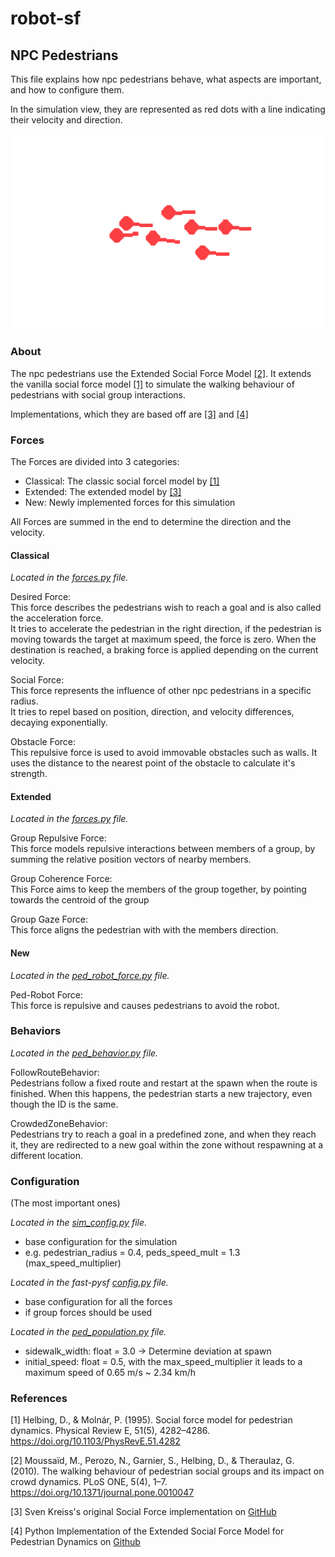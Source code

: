 # robot-sf

## NPC Pedestrians

This file explains how npc pedestrians behave, what aspects are important, and how to configure them.

In the simulation view, they are represented as red dots with a line indicating their velocity and direction.

![npc pedestrians](assets/npc_pedestrians.png)

### About

The npc pedestrians use the Extended Social Force Model [[2]](#2).
It extends the vanilla social force model [[1]](#1) to simulate the walking behaviour
of pedestrians with social group interactions.

Implementations, which they are based off are [[3]](#3) and [[4]](#4)

### Forces

The Forces are divided into 3 categories:

- Classical: The classic social forcel model by [[1]](#1)
- Extended: The extended model by [[3]](#3)
- New: Newly implemented forces for this simulation

All Forces are summed in the end to determine the direction and the velocity.

#### Classical

*Located in the [forces.py](../fast-pysf/pysocialforce/forces.py) file.*

Desired Force:  
This force describes the pedestrians wish to reach a goal and is also called the acceleration force.  
It tries to accelerate the pedestrian in the right direction, if the pedestrian is moving towards the target at maximum speed, the force is zero.
When the destination is reached, a braking force is applied depending on the current velocity.

Social Force:  
This force represents the influence of other npc pedestrians in a specific radius.  
It tries to repel based on position, direction, and velocity differences, decaying exponentially.

Obstacle Force:  
This repulsive force is used to avoid immovable obstacles such as walls.
It uses the distance to the nearest point of the obstacle to calculate it's strength.

#### Extended

*Located in the [forces.py](../fast-pysf/pysocialforce/forces.py) file.*

Group Repulsive Force:  
This force models repulsive interactions between members of a group, by summing the relative position vectors of nearby members.


Group Coherence Force:  
This Force aims to keep the members of the group together, by pointing towards the centroid of the group

Group Gaze Force:  
This force aligns the pedestrian with with the members direction.

#### New

*Located in the [ped_robot_force.py](../robot_sf/ped_npc/ped_robot_force.py) file.*

Ped-Robot Force:  
This force is repulsive and causes pedestrians to avoid the robot.


### Behaviors

*Located in the [ped_behavior.py](../robot_sf/ped_npc/ped_behavior.py) file.*

FollowRouteBehavior:  
Pedestrians follow a fixed route and restart at the spawn when the route is finished. 
When this happens, the pedestrian starts a new trajectory, even though the ID is the same.

CrowdedZoneBehavior:  
Pedestrians try to reach a goal in a predefined zone, and when they reach it, they are redirected to a new goal within the zone without respawning at a different location.

### Configuration

(The most important ones)

*Located in the [sim_config.py](../robot_sf/sim/sim_config.py) file.*

- base configuration for the simulation
- e.g. pedestrian_radius = 0.4, peds_speed_mult = 1.3 (max_speed_multiplier)

*Located in the fast-pysf [config.py](../fast-pysf/pysocialforce/config.py) file.*

- base configuration for all the forces
- if group forces should be used

*Located in the [ped_population.py](../robot_sf/ped_npc/ped_population.py) file.*

- sidewalk_width: float = 3.0 -> Determine deviation at spawn
- initial_speed: float = 0.5, with the max_speed_multiplier it leads to a maximum speed of 0.65 m/s ~ 2.34 km/h 

### References

<a id="1">[1]</a> Helbing, D., & Molnár, P. (1995). Social force model
for pedestrian dynamics. Physical Review E, 51(5), 4282–4286.
<https://doi.org/10.1103/PhysRevE.51.4282>

<a id="2">[2]</a> Moussaïd, M., Perozo, N., Garnier, S., Helbing, D., & Theraulaz, G. (2010).
The walking behaviour of pedestrian social groups and its impact on crowd dynamics.
PLoS ONE, 5(4), 1–7. <https://doi.org/10.1371/journal.pone.0010047>

<a id="3">[3]</a> Sven Kreiss's original Social Force implementation
on [GitHub](https://github.com/svenkreiss/socialforce)

<a id="4">[4]</a> Python Implementation of the Extended Social Force Model for Pedestrian Dynamics on [Github](https://github.com/yuxiang-gao/PySocialForce)